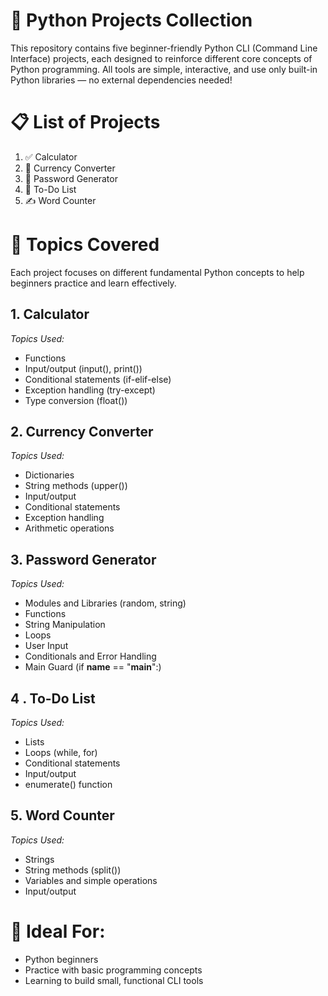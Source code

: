 # 🐍 Python Projects Collection
This repository contains five beginner-friendly Python CLI (Command Line Interface) projects, each designed to reinforce different core concepts of Python programming. All tools are simple, interactive, and use only built-in Python libraries — no external dependencies needed!

# 📋 List of Projects
1. ✅ Calculator
2. 💱 Currency Converter
3. 🔐 Password Generator
4. 📌 To-Do List
5. ✍️ Word Counter

# 🧠 Topics Covered
Each project focuses on different fundamental Python concepts to help beginners practice and learn effectively.
## 1. Calculator
*Topics Used:*
- Functions
- Input/output (input(), print())
- Conditional statements (if-elif-else)
- Exception handling (try-except)
- Type conversion (float())

## 2. Currency Converter
*Topics Used:*
- Dictionaries
- String methods (upper())
- Input/output
- Conditional statements
- Exception handling
- Arithmetic operations

## 3. Password Generator
*Topics Used:*
- Modules and Libraries (random, string)
- Functions
- String Manipulation
- Loops
- User Input
- Conditionals and Error Handling
- Main Guard (if __name__ == "__main__":)

## 4 . To-Do List
*Topics Used:*
- Lists
- Loops (while, for)
- Conditional statements
- Input/output
- enumerate() function 

## 5. Word Counter
*Topics Used:*
- Strings
- String methods (split())
- Variables and simple operations
- Input/output

# 🚀 Ideal For:
- Python beginners
- Practice with basic programming concepts
- Learning to build small, functional CLI tools
  

